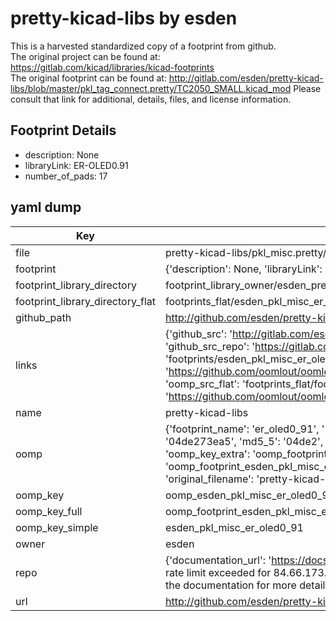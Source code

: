# pretty-kicad-libs by esden  
This is a harvested standardized copy of a footprint from github.  
The original project can be found at:  
https://gitlab.com/kicad/libraries/kicad-footprints  
The original footprint can be found at:
http://gitlab.com/esden/pretty-kicad-libs/blob/master/pkl_tag_connect.pretty/TC2050_SMALL.kicad_mod
Please consult that link for additional, details, files, and license information.  
## Footprint Details
* description: None  
* libraryLink: ER-OLED0.91  
* number_of_pads: 17  
## yaml dump  
| Key | Value |  
| --- | --- |  
| file | pretty-kicad-libs/pkl_misc.pretty/ER-OLED0.91.kicad_mod |  
| footprint | {'description': None, 'libraryLink': 'ER-OLED0.91', 'number_of_pads': 17} |  
| footprint_library_directory | footprint_library_owner/esden_pretty-kicad-libs |  
| footprint_library_directory_flat | footprints_flat/esden_pkl_misc_er_oled0_91/working |  
| github_path | http://github.com/esden/pretty-kicad-libs/blob/master/pkl_misc.pretty/ER-OLED0.91.kicad_mod |  
| links | {'github_src': 'http://gitlab.com/esden/pretty-kicad-libs/blob/master/pkl_tag_connect.pretty/TC2050_SMALL.kicad_mod', 'github_src_repo': 'https://gitlab.com/kicad/libraries/kicad-footprints', 'oomp_bot': 'footprints/esden_pkl_misc_er_oled0_91/working', 'oomp_bot_github': 'https://github.com/oomlout/oomlout_oomp_footprint_bot/tree/main/footprints/esden_pkl_misc_er_oled0_91/working', 'oomp_src_flat': 'footprints_flat/footprints_flat/esden_pkl_misc_er_oled0_91/working', 'oomp_src_flat_github': 'https://github.com/oomlout/oomlout_oomp_footprint_src/tree/main/footprints_flat/esden_pkl_misc_er_oled0_91/working'} |  
| name | pretty-kicad-libs |  
| oomp | {'footprint_name': 'er_oled0_91', 'library_name': 'pkl_misc', 'md5': '04de273ea56fb664287773b0c6625e2b', 'md5_10': '04de273ea5', 'md5_5': '04de2', 'md5_6': '04de27', 'oomp_key': 'oomp_esden_pkl_misc_er_oled0_91', 'oomp_key_extra': 'oomp_footprint_esden_pkl_misc_er_oled0_91', 'oomp_key_full': 'oomp_footprint_esden_pkl_misc_er_oled0_91_04de27', 'oomp_key_simple': 'esden_pkl_misc_er_oled0_91', 'original_filename': 'pretty-kicad-libs/pkl_misc.pretty/ER-OLED0.91.kicad_mod', 'owner_name': 'esden'} |  
| oomp_key | oomp_esden_pkl_misc_er_oled0_91 |  
| oomp_key_full | oomp_footprint_esden_pkl_misc_er_oled0_91 |  
| oomp_key_simple | esden_pkl_misc_er_oled0_91 |  
| owner | esden |  
| repo | {'documentation_url': 'https://docs.github.com/rest/overview/resources-in-the-rest-api#rate-limiting', 'message': "API rate limit exceeded for 84.66.173.59. (But here's the good news: Authenticated requests get a higher rate limit. Check out the documentation for more details.)"} |  
| url | http://github.com/esden/pretty-kicad-libs |  

